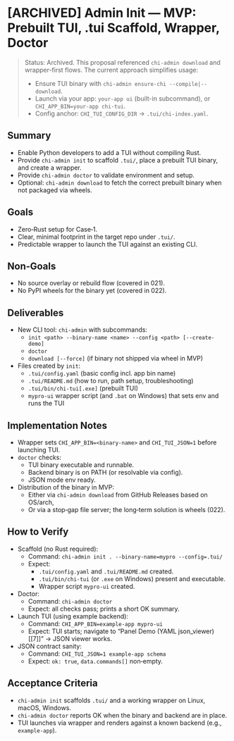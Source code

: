 # [ARCHIVED] Admin Init — MVP: Prebuilt TUI, .tui Scaffold, Wrapper, Doctor

> Status: Archived. This proposal referenced `chi-admin download` and wrapper-first flows.
> The current approach simplifies usage:
> - Ensure TUI binary with `chi-admin ensure-chi --compile|--download`.
> - Launch via your app: `your-app ui` (built-in subcommand), or `CHI_APP_BIN=your-app chi-tui`.
> - Config anchor: `CHI_TUI_CONFIG_DIR` → `.tui/chi-index.yaml`.

## Summary
- Enable Python developers to add a TUI without compiling Rust.
- Provide `chi-admin init` to scaffold `.tui/`, place a prebuilt TUI binary, and create a wrapper.
- Provide `chi-admin doctor` to validate environment and setup.
- Optional: `chi-admin download` to fetch the correct prebuilt binary when not packaged via wheels.

## Goals
- Zero‑Rust setup for Case‑1.
- Clear, minimal footprint in the target repo under `.tui/`.
- Predictable wrapper to launch the TUI against an existing CLI.

## Non‑Goals
- No source overlay or rebuild flow (covered in 021).
- No PyPI wheels for the binary yet (covered in 022).

## Deliverables
- New CLI tool: `chi-admin` with subcommands:
  - `init <path> --binary-name <name> --config <path> [--create-demo]`
  - `doctor`
  - `download [--force]` (if binary not shipped via wheel in MVP)
- Files created by `init`:
  - `.tui/config.yaml` (basic config incl. app bin name)
  - `.tui/README.md` (how to run, path setup, troubleshooting)
  - `.tui/bin/chi-tui[.exe]` (prebuilt TUI)
  - `mypro-ui` wrapper script (and `.bat` on Windows) that sets env and runs the TUI

## Implementation Notes
- Wrapper sets `CHI_APP_BIN=<binary-name>` and `CHI_TUI_JSON=1` before launching TUI.
- `doctor` checks:
  - TUI binary executable and runnable.
  - Backend binary is on PATH (or resolvable via config).
  - JSON mode env ready.
- Distribution of the binary in MVP:
  - Either via `chi-admin download` from GitHub Releases based on OS/arch,
  - Or via a stop‑gap file server; the long‑term solution is wheels (022).

## How to Verify
- Scaffold (no Rust required):
  - Command: `chi-admin init . --binary-name=mypro --config=.tui/`
  - Expect:
    - `.tui/config.yaml` and `.tui/README.md` created.
    - `.tui/bin/chi-tui` (or `.exe` on Windows) present and executable.
    - Wrapper script `mypro-ui` created.
- Doctor:
  - Command: `chi-admin doctor`
  - Expect: all checks pass; prints a short OK summary.
- Launch TUI (using example backend):
  - Command: `CHI_APP_BIN=example-app mypro-ui`
  - Expect: TUI starts; navigate to “Panel Demo (YAML json_viewer) [[7]]” → JSON viewer works.
- JSON contract sanity:
  - Command: `CHI_TUI_JSON=1 example-app schema`
  - Expect: `ok: true`, `data.commands[]` non‑empty.

## Acceptance Criteria
- `chi-admin init` scaffolds `.tui/` and a working wrapper on Linux, macOS, Windows.
- `chi-admin doctor` reports OK when the binary and backend are in place.
- TUI launches via wrapper and renders against a known backend (e.g., `example-app`).
